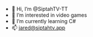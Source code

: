 - 👋 Hi, I’m @SiptahTV-TT
- 👀 I’m interested in video games
- 🌱 I’m currently learning C#
- 📫 jared@siptahtv.app

<!---
SiptahTV-TT/SiptahTV-TT is a ✨ special ✨ repository because its `README.md` (this file) appears on your GitHub profile.
You can click the Preview link to take a look at your changes.
--->
